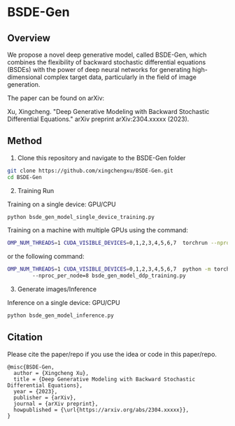 # BSDE-Gen

## Overview
We propose a novel deep generative model, called BSDE-Gen, which combines the flexibility of backward stochastic differential equations (BSDEs) with the power of deep neural networks for generating high-dimensional complex target data, particularly in the field of image generation.

The paper can be found on arXiv: 

Xu, Xingcheng. "Deep Generative Modeling with Backward Stochastic Differential Equations." arXiv preprint arXiv:2304.xxxxx (2023).

## Method

1. Clone this repository and navigate to the BSDE-Gen folder
```bash
git clone https://github.com/xingchengxu/BSDE-Gen.git
cd BSDE-Gen
```

2. Training Run

Training on a single device: GPU/CPU
```bash
python bsde_gen_model_single_device_training.py
```

Training on a machine with multiple GPUs using the command: 
```bash
OMP_NUM_THREADS=1 CUDA_VISIBLE_DEVICES=0,1,2,3,4,5,6,7  torchrun --nproc_per_node=8 bsde_gen_model_ddp_training.py
```

or the following command:

```bash
OMP_NUM_THREADS=1 CUDA_VISIBLE_DEVICES=0,1,2,3,4,5,6,7  python -m torch.distributed.launch \ 
        --nproc_per_node=8 bsde_gen_model_ddp_training.py
```

3. Generate images/Inference

Inference on a single device: GPU/CPU
```bash
python bsde_gen_model_inference.py
```

## Citation

Please cite the paper/repo if you use the idea or code in this paper/repo.

```
@misc{BSDE-Gen,
  author = {Xingcheng Xu},
  title = {Deep Generative Modeling with Backward Stochastic Differential Equations},
  year = {2023},
  publisher = {arXiv},
  journal = {arXiv preprint},
  howpublished = {\url{https://arxiv.org/abs/2304.xxxxx}},
}
```
<!--
```
@misc{BSDE-Gen,
  author = {Xingcheng Xu},
  title = {Deep Generative Modeling with Backward Stochastic Differential Equations},
  year = {2023},
  publisher = {GitHub},
  journal = {GitHub repository},
  howpublished = {\url{https://github.com/xingchengxu/BSDE-Gen}},
}
```
-->
